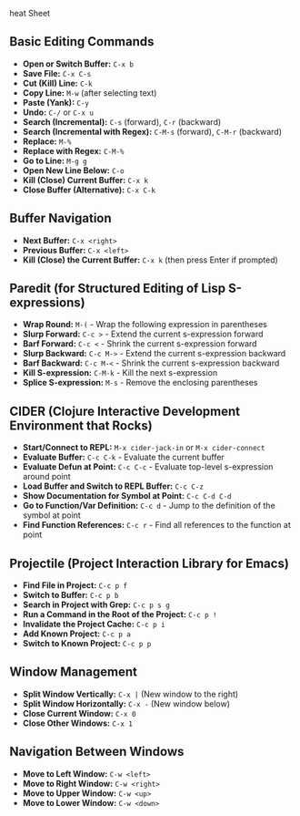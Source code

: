 heat Sheet

## Basic Editing Commands
- **Open or Switch Buffer:** `C-x b`
- **Save File:** `C-x C-s`
- **Cut (Kill) Line:** `C-k`
- **Copy Line:** `M-w` (after selecting text)
- **Paste (Yank):** `C-y`
- **Undo:** `C-/` or `C-x u`
- **Search (Incremental):** `C-s` (forward), `C-r` (backward)
- **Search (Incremental with Regex):** `C-M-s` (forward), `C-M-r` (backward)
- **Replace:** `M-%`
- **Replace with Regex:** `C-M-%`
- **Go to Line:** `M-g g`
- **Open New Line Below:** `C-o`
- **Kill (Close) Current Buffer:** `C-x k`
- **Close Buffer (Alternative):** `C-x C-k`

## Buffer Navigation
- **Next Buffer:** `C-x <right>`
- **Previous Buffer:** `C-x <left>`
- **Kill (Close) the Current Buffer:** `C-x k` (then press Enter if prompted)

## Paredit (for Structured Editing of Lisp S-expressions)
- **Wrap Round:** `M-(` - Wrap the following expression in parentheses
- **Slurp Forward:** `C-c >` - Extend the current s-expression forward
- **Barf Forward:** `C-c <` - Shrink the current s-expression forward
- **Slurp Backward:** `C-c M->` - Extend the current s-expression backward
- **Barf Backward:** `C-c M-<` - Shrink the current s-expression backward
- **Kill S-expression:** `C-M-k` - Kill the next s-expression
- **Splice S-expression:** `M-s` - Remove the enclosing parentheses

## CIDER (Clojure Interactive Development Environment that Rocks)
- **Start/Connect to REPL:** `M-x cider-jack-in` or `M-x cider-connect`
- **Evaluate Buffer:** `C-c C-k` - Evaluate the current buffer
- **Evaluate Defun at Point:** `C-c C-c` - Evaluate top-level s-expression around point
- **Load Buffer and Switch to REPL Buffer:** `C-c C-z`
- **Show Documentation for Symbol at Point:** `C-c C-d C-d`
- **Go to Function/Var Definition:** `C-c d` - Jump to the definition of the symbol at point
- **Find Function References:** `C-c r` - Find all references to the function at point

## Projectile (Project Interaction Library for Emacs)
- **Find File in Project:** `C-c p f`
- **Switch to Buffer:** `C-c p b`
- **Search in Project with Grep:** `C-c p s g`
- **Run a Command in the Root of the Project:** `C-c p !`
- **Invalidate the Project Cache:** `C-c p i`
- **Add Known Project:** `C-c p a`
- **Switch to Known Project:** `C-c p p`

## Window Management
- **Split Window Vertically:** `C-x |` (New window to the right)
- **Split Window Horizontally:** `C-x -` (New window below)
- **Close Current Window:** `C-x 0`
- **Close Other Windows:** `C-x 1`

## Navigation Between Windows
- **Move to Left Window:** `C-w <left>`
- **Move to Right Window:** `C-w <right>`
- **Move to Upper Window:** `C-w <up>`
- **Move to Lower Window:** `C-w <down>`


